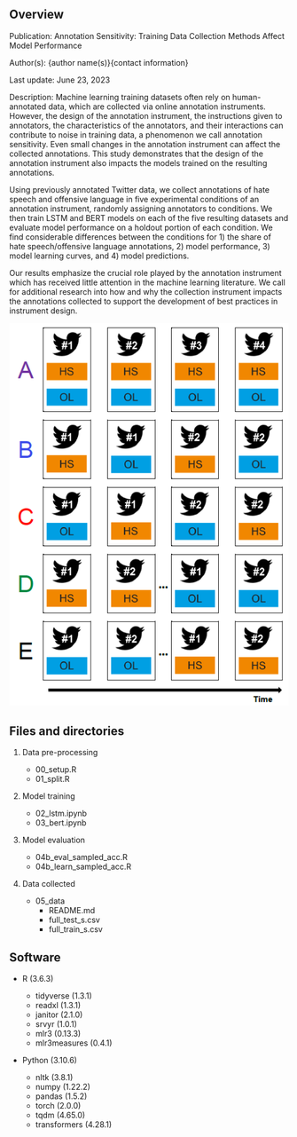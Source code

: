 ## Overview

Publication: Annotation Sensitivity: Training Data Collection Methods Affect Model Performance

Author(s): {author name(s)}{contact information}

Last update: June 23, 2023

Description: Machine learning training datasets often rely on human-annotated data, which are collected via online annotation instruments. However, the design of the annotation instrument, the instructions given to annotators, the characteristics of the annotators, and their interactions can contribute to noise in training data, a phenomenon we call annotation sensitivity. Even small changes in the annotation instrument can affect the collected annotations. This study demonstrates that the design of the annotation instrument also impacts the models trained on the resulting annotations. 

Using previously annotated Twitter data, we collect annotations of hate speech and offensive language in five experimental conditions of an annotation instrument, randomly assigning annotators to conditions. We then train LSTM and BERT models on each of the five resulting datasets and evaluate model performance on a holdout portion of each condition. We find considerable differences between the conditions for 1) the share of hate speech/offensive language annotations, 2) model performance, 3) model learning curves, and 4) model predictions. 

Our results emphasize the crucial role played by the annotation instrument which has received little attention in the machine learning literature. We call for additional research into how and why the collection instrument impacts the annotations collected to support the development of best practices in instrument design. 

![](./fig/exp_conditions.png)

## Files and directories

1. Data pre-processing 
    + 00_setup.R
    + 01_split.R
    
2. Model training 
    + 02_lstm.ipynb
    + 03_bert.ipynb
    
3. Model evaluation
    + 04b_eval_sampled_acc.R
    + 04b_learn_sampled_acc.R

4. Data collected
    + 05_data
      + README.md
      + full_test_s.csv
      + full_train_s.csv

## Software

- R (3.6.3)
  - tidyverse (1.3.1)
  - readxl (1.3.1)
  - janitor (2.1.0)
  - srvyr (1.0.1)
  - mlr3 (0.13.3)
  - mlr3measures (0.4.1)

- Python (3.10.6)
  - nltk (3.8.1)
  - numpy (1.22.2)
  - pandas (1.5.2)
  - torch (2.0.0)
  - tqdm (4.65.0)
  - transformers (4.28.1)

